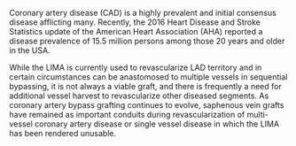 Coronary artery disease (CAD) is a highly prevalent and initial consensus disease afflicting many. Recently, the 2016 Heart Disease and Stroke Statistics update of the American Heart Association (AHA) reported a disease prevalence of 15.5 million persons among those 20 years and older in the USA.

While the LIMA is currently used to revascularize LAD territory and in certain circumstances can be anastomosed to multiple vessels in sequential bypassing, it is not always a viable graft, and there is frequently a need for additional vessel harvest to revascularize other diseased segments. As coronary artery bypass grafting continues to evolve, saphenous vein grafts have remained as important conduits during revascularization of multi-vessel coronary artery disease or single vessel disease in which the LIMA has been rendered unusable.
